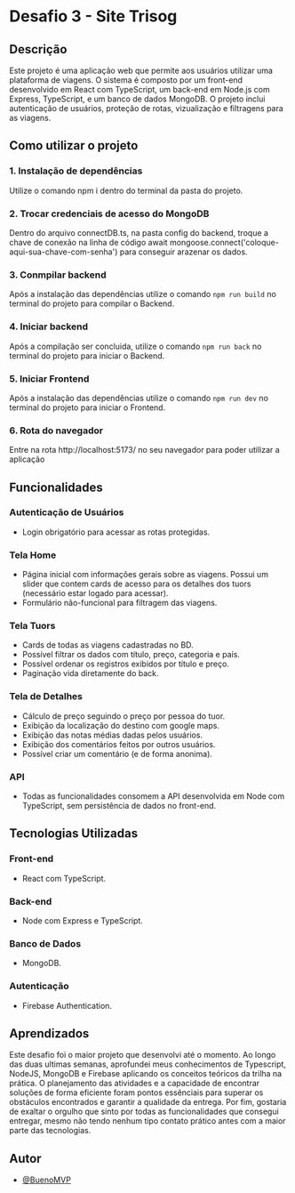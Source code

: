 
# Desafio 3 - Site Trisog

## Descrição

Este projeto é uma aplicação web que permite aos usuários utilizar uma plataforma de viagens. O sistema é composto por um front-end desenvolvido em React com TypeScript, um back-end em Node.js com Express, TypeScript, e um banco de dados MongoDB. O projeto inclui autenticação de usuários, proteção de rotas, vizualização e filtragens para as viagens.


## Como utilizar o projeto

### 1. Instalação de dependências
Utilize o comando npm i dentro do terminal da pasta do projeto.

### 2. Trocar credenciais de acesso do MongoDB
Dentro do arquivo connectDB.ts, na pasta config do backend, troque a chave de conexão na linha de código await mongoose.connect('coloque-aqui-sua-chave-com-senha') para conseguir arazenar os dados.

### 3. Conmpilar backend
Após a instalação das dependências utilize o comando ```npm run build``` no terminal do projeto para compilar o Backend.

### 4. Iniciar backend
Após a compilação ser concluida, utilize o comando ```npm run back``` no terminal do projeto para iniciar o Backend.

### 5. Iniciar Frontend
Após a instalação das dependências utilize o comando ```npm run dev``` no terminal do projeto para iniciar o Frontend.

### 6. Rota do navegador
Entre na rota http://localhost:5173/ no seu navegador para poder utilizar a aplicação


## Funcionalidades

### Autenticação de Usuários
- Login obrigatório para acessar as rotas protegidas.
### Tela Home
- Página inicial com informações gerais sobre as viagens. Possui um slider que contem cards de acesso para os detalhes dos tuors (necessário estar logado para acessar).
- Formulário não-funcional para filtragem das viagens.
### Tela Tuors
- Cards de todas as viagens cadastradas no BD.
- Possível filtrar os dados com título, preço, categoria e país.
- Possível ordenar os registros exibidos por título e preço.
- Paginação vida diretamente do back.
### Tela de Detalhes
- Cálculo de preço seguindo o preço por pessoa do tuor.
- Exibição da localização do destino com google maps.
- Exibição das notas médias dadas pelos usuários.
- Exibição dos comentários feitos por outros usuários.
- Possível criar um comentário (e de forma anonima).
### API
- Todas as funcionalidades consomem a API desenvolvida em Node com TypeScript, sem persistência de dados no front-end.


## Tecnologias Utilizadas
### Front-end
- React com TypeScript.
### Back-end
- Node com Express e TypeScript.
### Banco de Dados
- MongoDB.
### Autenticação
- Firebase Authentication.


## Aprendizados

Este desafio foi o maior projeto que desenvolvi até o momento. Ao longo das duas ultimas semanas, aprofundei meus conhecimentos de Typescript, NodeJS, MongoDB e Firebase aplicando os conceitos teóricos da trilha na prática. O planejamento das atividades e a capacidade de encontrar soluções de forma eficiente foram pontos essênciais para superar os obstáculos encontrados e garantir a qualidade da entrega. Por fim, gostaria de exaltar o orgulho que sinto por todas as funcionalidades que consegui entregar, mesmo não tendo nenhum tipo contato prático antes com a maior parte das tecnologias.


## Autor

- [@BuenoMVP](https://github.com/BuenoMVP)

